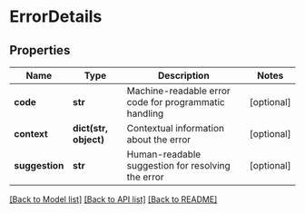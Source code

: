 # ErrorDetails

## Properties
Name | Type | Description | Notes
------------ | ------------- | ------------- | -------------
**code** | **str** | Machine-readable error code for programmatic handling | [optional] 
**context** | **dict(str, object)** | Contextual information about the error | [optional] 
**suggestion** | **str** | Human-readable suggestion for resolving the error | [optional] 

[[Back to Model list]](../README.md#documentation-for-models) [[Back to API list]](../README.md#documentation-for-api-endpoints) [[Back to README]](../README.md)

